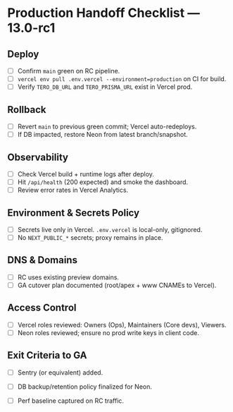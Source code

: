 # Production Handoff Checklist — 13.0-rc1

## Deploy
- [ ] Confirm `main` green on RC pipeline.
- [ ] `vercel env pull .env.vercel --environment=production` on CI for build.
- [ ] Verify `TERO_DB_URL` and `TERO_PRISMA_URL` exist in Vercel prod.

## Rollback
- [ ] Revert `main` to previous green commit; Vercel auto-redeploys.
- [ ] If DB impacted, restore Neon from latest branch/snapshot.

## Observability
- [ ] Check Vercel build + runtime logs after deploy.
- [ ] Hit `/api/health` (200 expected) and smoke the dashboard.
- [ ] Review error rates in Vercel Analytics.

## Environment & Secrets Policy
- [ ] Secrets live only in Vercel. `.env.vercel` is local-only, gitignored.
- [ ] No `NEXT_PUBLIC_*` secrets; proxy remains in place.

## DNS & Domains
- [ ] RC uses existing preview domains.
- [ ] GA cutover plan documented (root/apex + www CNAMEs to Vercel).

## Access Control
- [ ] Vercel roles reviewed: Owners (Ops), Maintainers (Core devs), Viewers.
- [ ] Neon roles reviewed; ensure no prod write keys in client code.

## Exit Criteria to GA
- [ ] Sentry (or equivalent) added.
- [ ] DB backup/retention policy finalized for Neon.
- [ ] Perf baseline captured on RC traffic.

